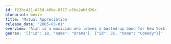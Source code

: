 ```yaml
---
id: f22bc411-d75d-40be-8f77-c50a2ab6d26c
blueprint: movie
title: 'Mutual Appreciation'
release_date: '2005-03-01'
overview: 'Alan is a musician who leaves a busted-up band for New York, and a new musical voyage. He tries to stay focused and fends off all manner of distractions, including the attraction to his good friend''s girlfriend. Film of the "Mumblecore" genre.'
genres: '[{"id": 18, "name": "Drama"}, {"id": 35, "name": "Comedy"}]'
---
```

